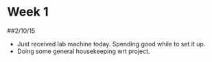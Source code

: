 Week 1
======

##2/10/15

* Just received lab machine today. Spending good while to set it up.
* Doing some general housekeeping wrt project.

